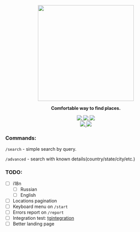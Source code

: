 <p align="center">
    <img src="https://github.com/nezavisimost/geobot/blob/master/static/favicon.png?raw=true" width="300rem">
</p>

<p align="center"><strong>Comfortable way to find places.</strong></p>

<p align="center">
    <a href="https://github.com/psf/black">
        <img src="https://img.shields.io/badge/code%20style-black-000000.svg">
    </a>
    <a href="https://deta.sh">
        <img src="https://img.shields.io/badge/deta-Micros-red">
    </a>
    <a href="https://deta.sh">
        <img src="https://img.shields.io/badge/deta-Base-red">
    </a>
    <br>
    <a href="https://t.me/the_geo_bot">
        <img src="https://img.shields.io/badge/bot-Telegram-blue">
    </a>
    <a href="https://t.me/itilhomidin">
        <img src="https://img.shields.io/badge/contact-Telegram-blue">
    </a>
</p>


### **Commands:**

`/search` - simple search by query.

`/advanced` - search with known details(country/state/city/etc.)


### **TODO:**

- [ ] i18n
    - [ ] Russian
    - [ ] English
- [ ] Locations pagination
- [ ] Keyboard menu on `/start`
- [ ] Errors report on `/report`
- [ ] Integration test: [tgintegration](https://github.com/JosXa/tgintegration)
- [ ] Better landing page
